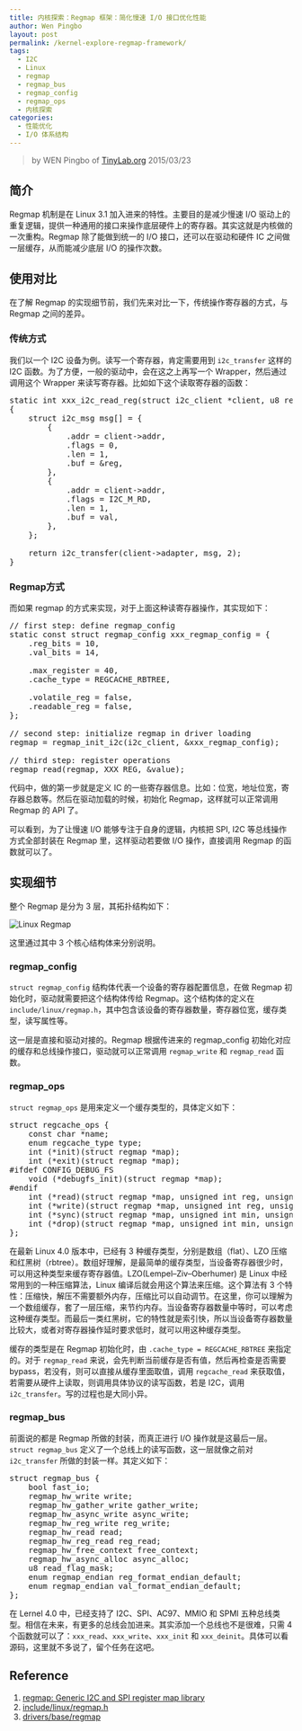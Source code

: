 ```yaml
---
title: 内核探索：Regmap 框架：简化慢速 I/O 接口优化性能
author: Wen Pingbo
layout: post
permalink: /kernel-explore-regmap-framework/
tags:
  - I2C
  - Linux
  - regmap
  - regmap_bus
  - regmap_config
  - regmap_ops
  - 内核探索
categories:
  - 性能优化
  - I/O 体系结构
---
```


> by WEN Pingbo of [TinyLab.org][1]
> 2015/03/23


## 简介

Regmap 机制是在 Linux 3.1 加入进来的特性。主要目的是减少慢速 I/O 驱动上的重复逻辑，提供一种通用的接口来操作底层硬件上的寄存器。其实这就是内核做的一次重构。Regmap 除了能做到统一的 I/O 接口，还可以在驱动和硬件 IC 之间做一层缓存，从而能减少底层 I/O 的操作次数。

## 使用对比

在了解 Regmap 的实现细节前，我们先来对比一下，传统操作寄存器的方式，与 Regmap 之间的差异。

### 传统方式

我们以一个 I2C 设备为例。读写一个寄存器，肯定需要用到 `i2c_transfer` 这样的 I2C 函数。为了方便，一般的驱动中，会在这之上再写一个 Wrapper，然后通过调用这个 Wrapper 来读写寄存器。比如如下这个读取寄存器的函数：

<pre>static int xxx_i2c_read_reg(struct i2c_client *client, u8 reg, u8 *val)
{
    struct i2c_msg msg[] = {
        {
            .addr = client->addr,
            .flags = 0,
            .len = 1,
            .buf = &#038;reg,
        },
        {
            .addr = client->addr,
            .flags = I2C_M_RD,
            .len = 1,
            .buf = val,
        },
    };

    return i2c_transfer(client->adapter, msg, 2);
}
</pre>

### Regmap方式

而如果 regmap 的方式来实现，对于上面这种读寄存器操作，其实现如下：

<pre>// first step: define regmap_config
static const struct regmap_config xxx_regmap_config = {
    .reg_bits = 10,
    .val_bits = 14,

    .max_register = 40,
    .cache_type = REGCACHE_RBTREE,

    .volatile_reg = false,
    .readable_reg = false,
};

// second step: initialize regmap in driver loading
regmap = regmap_init_i2c(i2c_client, &#038;xxx_regmap_config);

// third step: register operations
regmap_read(regmap, XXX_REG, &#038;value);
</pre>

代码中，做的第一步就是定义 IC 的一些寄存器信息。比如：位宽，地址位宽，寄存器总数等。然后在驱动加载的时候，初始化 Regmap，这样就可以正常调用 Regmap 的 API 了。

可以看到，为了让慢速 I/O 能够专注于自身的逻辑，内核把 SPI, I2C 等总线操作方式全部封装在 Regmap 里，这样驱动若要做 I/O 操作，直接调用 Regmap 的函数就可以了。

## 实现细节

整个 Regmap 是分为 3 层，其拓扑结构如下：

![Linux Regmap][2]

这里通过其中 3 个核心结构体来分别说明。

### regmap_config

`struct regmap_config` 结构体代表一个设备的寄存器配置信息，在做 Regmap 初始化时，驱动就需要把这个结构体传给 Regmap。这个结构体的定义在 `include/linux/regmap.h`，其中包含该设备的寄存器数量，寄存器位宽，缓存类型，读写属性等。

这一层是直接和驱动对接的。Regmap 根据传进来的 regmap_config 初始化对应的缓存和总线操作接口，驱动就可以正常调用 `regmap_write` 和 `regmap_read` 函数。

### regmap_ops

`struct regmap_ops` 是用来定义一个缓存类型的，具体定义如下：

<pre>struct regcache_ops {
    const char *name;
    enum regcache_type type;
    int (*init)(struct regmap *map);
    int (*exit)(struct regmap *map);
#ifdef CONFIG_DEBUG_FS
    void (*debugfs_init)(struct regmap *map);
#endif
    int (*read)(struct regmap *map, unsigned int reg, unsigned int *value);
    int (*write)(struct regmap *map, unsigned int reg, unsigned int value);
    int (*sync)(struct regmap *map, unsigned int min, unsigned int max);
    int (*drop)(struct regmap *map, unsigned int min, unsigned int max);
};
</pre>

在最新 Linux 4.0 版本中，已经有 3 种缓存类型，分别是数组（flat）、LZO 压缩和红黑树（rbtree）。数组好理解，是最简单的缓存类型，当设备寄存器很少时，可以用这种类型来缓存寄存器值。LZO(Lempel–Ziv–Oberhumer) 是 Linux 中经常用到的一种压缩算法，Linux 编译后就会用这个算法来压缩。这个算法有 3 个特性：压缩快，解压不需要额外内存，压缩比可以自动调节。在这里，你可以理解为一个数组缓存，套了一层压缩，来节约内存。当设备寄存器数量中等时，可以考虑这种缓存类型。而最后一类红黑树，它的特性就是索引快，所以当设备寄存器数量比较大，或者对寄存器操作延时要求低时，就可以用这种缓存类型。

缓存的类型是在 Regmap 初始化时，由 `.cache_type = REGCACHE_RBTREE` 来指定的。对于 `regmap_read` 来说，会先判断当前缓存是否有值，然后再检查是否需要 bypass，若没有，则可以直接从缓存里面取值，调用 `regcache_read` 来获取值，若需要从硬件上读取，则调用具体协议的读写函数，若是 I2C，调用 `i2c_transfer`。写的过程也是大同小异。

### regmap_bus

前面说的都是 Regmap 所做的封装，而真正进行 I/O 操作就是这最后一层。`struct regmap_bus` 定义了一个总线上的读写函数，这一层就像之前对 `i2c_transfer` 所做的封装一样。其定义如下：

<pre>struct regmap_bus {
    bool fast_io;
    regmap_hw_write write;
    regmap_hw_gather_write gather_write;
    regmap_hw_async_write async_write;
    regmap_hw_reg_write reg_write;
    regmap_hw_read read;
    regmap_hw_reg_read reg_read;
    regmap_hw_free_context free_context;
    regmap_hw_async_alloc async_alloc;
    u8 read_flag_mask;
    enum regmap_endian reg_format_endian_default;
    enum regmap_endian val_format_endian_default;
};
</pre>

在 Lernel 4.0 中，已经支持了 I2C、SPI、AC97、MMIO 和 SPMI 五种总线类型。相信在未来，有更多的总线会加进来。其实添加一个总线也不是很难，只需 4 个函数就可以了：`xxx_read`、`xxx_write`、`xxx_init` 和 `xxx_deinit`。具体可以看源码，这里就不多说了，留个任务在这吧。

## Reference

  1. [regmap: Generic I2C and SPI register map library][3]
  2. [include/linux/regmap.h][4]
  3. [drivers/base/regmap][5]





 [1]: https://tinylab.org
 [2]: /wp-content/uploads/2015/03/regmap-1.jpg
 [3]: http://lwn.net/Articles/451789/
 [4]: http://lxr.free-electrons.com/source/include/linux/regmap.h
 [5]: http://lxr.free-electrons.com/source/drivers/base/regmap

